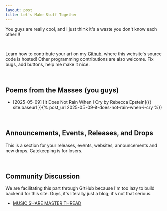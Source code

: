 ```yaml
---
layout: post
title: Let's Make Stuff Together
---
```


You guys are really cool, and I just think it's a waste you don't know each other!!! 

<br>

Learn how to contribute your art on my [Github](https://github.com/limh0228/schemes_and_machinations), where this website's source code is hosted! Other programming contributions are also welcome. Fix bugs, add buttons, help me make it nice.

<br> 

## Poems from the Masses (you guys)
- [2025-05-09] [It Does Not Rain When I Cry by Rebecca Epstein]({{ site.baseurl }}{% post_url 2025-05-09-it-does-not-rain-when-i-cry %})

<br> 

## Announcements, Events, Releases, and Drops
This is a section for your releases, events, websites, announcements and new drops. Gatekeeping is for losers.

<br> 

## Community Discussion
We are facilitating this part through GitHub because I'm too lazy to build backend for this site. Guys, it's literally just a blog; it's not that serious.
- [MUSIC SHARE MASTER THREAD](https://github.com/limh0228/schemes_and_machinations/discussions/10)




